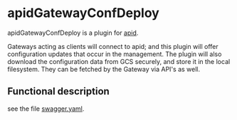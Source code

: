 # apidGatewayConfDeploy

apidGatewayConfDeploy is a plugin for
[apid](http://github.com/30x/apid).

Gateways acting as clients will connect to apid; and this plugin will
offer configuration updates that occur in the management. The plugin
will also download the configuration data from GCS securely, and store
it in the local filesystem. They can be fetched by the Gateway via API's
as well.

## Functional description

see the file [swagger.yaml](swagger.yaml).

